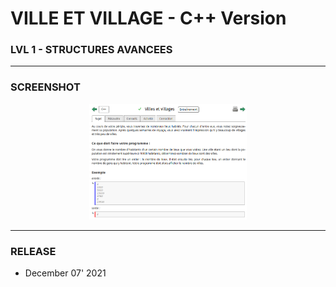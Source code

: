 # VILLE ET VILLAGE - C++ Version
### LVL 1 - STRUCTURES AVANCEES

---
### **SCREENSHOT**

<div align="center">
    <img
        src="https://github.com/Ayckinn/CPP/blob/main/FRANCE_IOI/LEVEL_01/6_Structures_avancees/1_villes_villages/todo.png"
        alt="DEMO"
        style="width:50%">
</div>

---
### **RELEASE**

- December 07' 2021